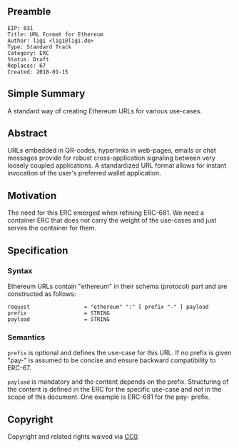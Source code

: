 ## Preamble

    EIP: 831
    Title: URL Format for Ethereum
    Author: ligi <ligi@ligi.de>
    Type: Standard Track
    Category: ERC
    Status: Draft
    Replaces: 67
    Created: 2018-01-15

## Simple Summary

A standard way of creating Ethereum URLs for various use-cases.

## Abstract

URLs embedded in QR-codes, hyperlinks in web-pages, emails or chat messages provide for robust cross-application signaling between very loosely coupled applications. A standardized URL format allows for instant invocation of the user's preferred wallet application.

## Motivation

The need for this ERC emerged when refining ERC-681. We need a container ERC that does not carry the weight of the use-cases and just serves the container for them.

## Specification

### Syntax

Ethereum URLs contain "ethereum" in their schema (protocol) part and are constructed as follows:

    request                 = "ethereum" ":" [ prefix "-" ] payload
    prefix                  = STRING
    payload                 = STRING

### Semantics

`prefix` is optional and defines the use-case for this URL. If no prefix is given "pay-" is assumed to be concise and ensure backward compatibility to ERC-67.

`payload` is mandatory and the content depends on the prefix. Structuring of the content is defined in the ERC for the specific use-case and not in the scope of this document. One example is ERC-681 for the pay- prefix.

## Copyright

Copyright and related rights waived via [CC0](https://creativecommons.org/publicdomain/zero/1.0/).
